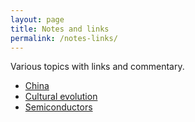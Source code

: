```yaml
---
layout: page
title: Notes and links
permalink: /notes-links/
---
```


Various topics with links and commentary.  

* [China](/china/)
* [Cultural evolution](/cultural-evolution)
* [Semiconductors](/semis/)
